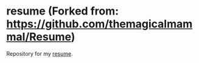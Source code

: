 # resume (Forked from: https://github.com/themagicalmammal/Resume)
Repository for my [resume](resume.pdf).